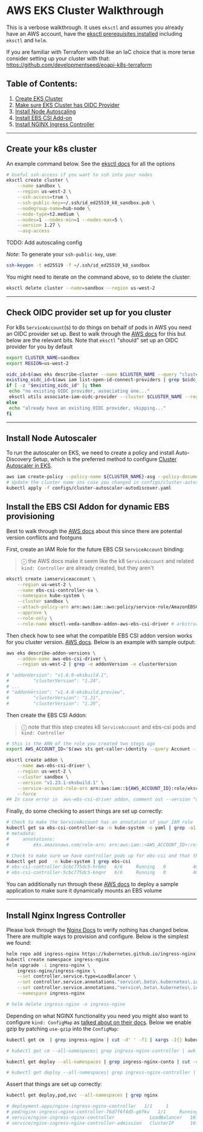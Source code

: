# AWS EKS Cluster Walkthrough

This is a verbose walkthrough. It uses `eksctl` and assumes you already have an AWS account, have the [eksctl prerequisites installed](https://docs.aws.amazon.com/eks/latest/userguide/getting-started-eksctl.html) including `eksctl` and `helm`.

If you are familiar with Terraform would like an IaC choice that is more terse consider setting up your cluster with that: https://github.com/developmentseed/eoapi-k8s-terraform


## Table of Contents:
1. [Create EKS Cluster](#create-cluster)
2. [Make sure EKS Cluster has OIDC Provider](#check-oidc)
3. [Install Node Autoscaling](#node-autoscaler)
4. [Install EBS CSI Add-on](#ebs-addon)
5. [Install NGINX Ingress Controller](#nginx-ingress)

---

## Create your k8s cluster <a name="create-cluster"></a>

An example command below. See the [eksctl docs](https://eksctl.io/usage/creating-and-managing-clusters/) for all the options

   ```sh
   # Useful ssh-access if you want to ssh into your nodes
   eksctl create cluster \
       --name sandbox \
       --region us-west-2 \
       --ssh-access=true \
       --ssh-public-key=~/.ssh/id_ed25519_k8_sandbox.pub \
       --nodegroup-name=hub-node \
       --node-type=t2.medium \
       --nodes=1 --nodes-min=1 --nodes-max=5 \
       --version 1.27 \
       --asg-access
   ```

TODO:  Add autoscaling config

*Note*: To generate your `ssh-public-key`, use:

  ```sh
  ssh-keygen -t ed25519 -f ~/.ssh/id_ed25519_k8_sandbox
  ```


You might need to iterate on the command above, so to delete the cluster:

   ```sh
   eksctl delete cluster --name=sandbox --region us-west-2
   ```

---

## Check OIDC provider set up for you cluster <a name="check-oidc"></a>

For k8s `ServiceAccount`(s) to do things on behalf of pods in AWS you need an OIDC provider set up. Best to walk through 
the [AWS docs](https://docs.aws.amazon.com/eks/latest/userguide/enable-iam-roles-for-service-accounts.html) for this
but below are the relevant bits. Note that `eksctl` "should" set up an OIDC provider for you by default

   ```sh
   export CLUSTER_NAME=sandbox
   export REGION=us-west-2

   oidc_id=$(aws eks describe-cluster --name $CLUSTER_NAME --query "cluster.identity.oidc.issuer" --output text | cut -d '/' -f 5)
   existing_oidc_id=$(aws iam list-open-id-connect-providers | grep $oidc_id | cut -d "/" -f4)
   if [ -z "$existing_oidc_id" ]; then
    echo "no existing OIDC provider, associating one..."
    eksctl utils associate-iam-oidc-provider --cluster $CLUSTER_NAME --region $REGION --approve
   else
    echo "already have an existing OIDC provider, skipping..."
   fi
   ```

---

## Install Node Autoscaler  <a name="node-autoscaler"></a>

To run the autoscaler on EKS, we need to create a policy and install Auto-Discovery Setup, which is the preferred method to configure [Cluster Autoscaler in EKS](https://github.com/kubernetes/autoscaler/blob/master/cluster-autoscaler/cloudprovider/aws/README.md#auto-discovery-setup).

   ```sh
   aws iam create-policy --policy-name ${CLUSTER_NAME}-asg --policy-document file://configs/aws-asg-policy.json
   # Update the cluster name ins case you changed in configs/cluster-autoscaler-autodiscover.yaml file
   kubectl apply -f configs/cluster-autoscaler-autodiscover.yaml
   ```

## Install the EBS CSI Addon for dynamic EBS provisioning <a name="ebs-addon"></a>

Best to walk through the [AWS docs](https://docs.aws.amazon.com/eks/latest/userguide/ebs-csi.html) about this
since there are potential version conflicts and footguns

First, create an IAM Role for the future EBS CSI `ServiceAccount` binding:

>  &#9432; the AWS docs make it seem like the k8 `ServiceAccount` and related `kind: Controller` are already created, but they aren't

   ```sh
   eksctl create iamserviceaccount \
       --region us-west-2 \
       --name ebs-csi-controller-sa \
       --namespace kube-system \
       --cluster sandbox \
       --attach-policy-arn arn:aws:iam::aws:policy/service-role/AmazonEBSCSIDriverPolicy \
       --approve \
       --role-only \
       --role-name eksctl-veda-sandbox-addon-aws-ebs-csi-driver # arbitrary, the naming is up to you
   ```

Then check how to see what the compatible EBS CSI addon version works for you cluster version. [AWS docs](https://docs.aws.amazon.com/eks/latest/userguide/managing-ebs-csi.html).
Below is an example with sample output:

   ```sh
   aws eks describe-addon-versions \
       --addon-name aws-ebs-csi-driver \
       --region us-west-2 | grep -e addonVersion -e clusterVersion

   # "addonVersion": "v1.6.0-eksbuild.1",
   #         "clusterVersion": "1.24",
   # ...
   # "addonVersion": "v1.4.0-eksbuild.preview",
   #         "clusterVersion": "1.21",
   #         "clusterVersion": "1.20",
   ```

Then create the EBS CSI Addon:

>  &#9432; note that this step creates k8 `ServiceAccount` and ebs-csi pods and `kind: Controller`

   ```sh
   # this is the ARN of the role you created two steps ago
   export AWS_ACCOUNT_ID="$(aws sts get-caller-identity --query Account --output text)"

   eksctl create addon \
       --name aws-ebs-csi-driver \
       --region us-west-2 \
       --cluster sandbox \
       --version "v1.23.1-eksbuild.1" \
       --service-account-role-arn arn:aws:iam::${AWS_ACCOUNT_ID}:role/eksctl-veda-sandbox-addon-aws-ebs-csi-driver \
       --force
   ## In case error in  aws-ebs-csi-driver addon, comment out --version "v1.23.1-eksbuild.1"
   ```

Finally, do some checking to assert things are set up correctly:

   ```sh
   # Check to make the ServiceAccount has an annotation of your IAM role
   kubectl get sa ebs-csi-controller-sa -n kube-system -o yaml | grep -a1 annotations
   # metadata:
   #     annotations:
   #         eks.amazonaws.com/role-arn: arn:aws:iam::<AWS_ACCOUNT_ID>:role/eksctl-veda-sandbox-addon-aws-ebs-csi-driver
   ```

   ```sh
   # Check to make sure we have controller pods up for ebs-csi and that they aren't in state `CrashLoopBack`
   kubectl get pod  -n kube-system | grep ebs-csi
   # ebs-csi-controller-5cbc775dc5-hr6mz   6/6     Running   0          4m51s
   # ebs-csi-controller-5cbc775dc5-knqnr   6/6     Running   0          4m51s
   ```

You can additionally run through these [AWS docs](https://docs.aws.amazon.com/eks/latest/userguide/ebs-sample-app.html) to deploy
a sample application to make sure it dynamically mounts an EBS volume

---

## Install Nginx Ingress Controller <a name="nginx-ingress"></a>

Please look through the [Nginx Docs](https://github.com/kubernetes/ingress-nginx) to verify nothing has changed below. There are multiple ways to provision and configure. Below is the simplest we found:

   ```sh
   helm repo add ingress-nginx https://kubernetes.github.io/ingress-nginx
   kubectl create namespace ingress-nginx
   helm upgrade -i ingress-nginx \
       ingress-nginx/ingress-nginx \
       --set controller.service.type=LoadBalancer \
       --set controller.service.annotations."service\.beta\.kubernetes\.io/aws-load-balancer-type"="nlb" \
       --set controller.service.annotations."service\.beta\.kubernetes\.io/aws-load-balancer-scheme"="internet-facing" \
       --namespace ingress-nginx

   # helm delete ingress-nginx -n ingress-nginx
   ```

Depending on what NGINX functionality you need you might also want to configure `kind: ConfigMap` as [talked about on their docs](https://kubernetes.github.io/ingress-nginx/user-guide/nginx-configuration/configmap/). 
Below we enable gzip by patching `use-gzip` into the `ConfigMap`:

   ```sh
   kubectl get cm  | grep ingress-nginx | cut -d' ' -f1 | xargs -I{} kubectl patch cm/{} --type merge -p '{"data":{"use-gzip":"true"}}'

   # kubectl get cm --all-namespaces| grep ingress-nginx-controller | awk '{print $1 " " $2}' | while read ns cm; do kubectl patch cm -n $ns $cm --type merge -p '{"data":{"use-gzip":"true"}}'; done

   kubectl get deploy --all-namespaces | grep ingress-nginx-conto | cut -d' ' -f1 | xargs -I{} kubectl rollout restart deploy/{}   

   # kubectl get deploy --all-namespaces| grep ingress-nginx-controller | awk '{print $1 " " $2}' | while read ns deploy; do kubectl rollout restart deploy/$deploy -n $ns; done
   ```

Assert that things are set up correctly:

   ```sh
   kubectl get deploy,pod,svc --all-namespaces | grep nginx

   # deployment.apps/nginx-ingress-nginx-controller   1/1     1            1           2d17h
   # pod/nginx-ingress-nginx-controller-76d7f6f4d5-g6fkv   1/1     Running   0          27h
   # service/nginx-ingress-nginx-controller             LoadBalancer   10.100.36.152    eoapi-k8s-553d3ea234b-3eef2e6e61e5d161.elb.us-west-1.amazonaws.com   80:30342/TCP,443:30742/TCP   2d17h
   # service/nginx-ingress-nginx-controller-admission   ClusterIP      10.100.34.22     <none>                                                                          443/TCP                      2d17h
   ```
